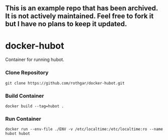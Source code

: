 ## This is an example repo that has been archived. It is not actively maintained. Feel free to fork it but I have no plans to keep it updated.

# docker-hubot
Container for running hubot.

### Clone Repository

```
git clone https://github.com/rothgar/docker-hubot.git
```

### Build Container

```
docker build --tag=hubot .
```

### Run Container

```
docker run --env-file ./ENV -v /etc/localtime:/etc/localtime:ro --name hubot hubot
```
